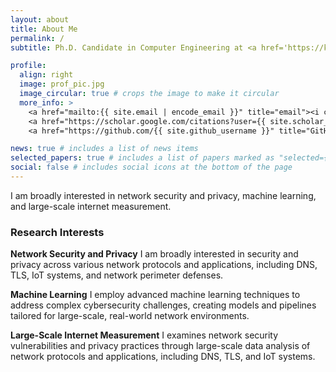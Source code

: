 ```yaml
---
layout: about
title: About Me
permalink: /
subtitle: Ph.D. Candidate in Computer Engineering at <a href='https://keyinfra.cs.virginia.edu'>University of virginia </a>, advised by <a href='https://engineering.virginia.edu/faculty/yixin-sun'> Prof. Yixin Sun </a>.

profile:
  align: right
  image: prof_pic.jpg
  image_circular: true # crops the image to make it circular
  more_info: >
    <a href="mailto:{{ site.email | encode_email }}" title="email"><i class="fa-solid fa-envelope"></i></a>
    <a href="https://scholar.google.com/citations?user={{ site.scholar_userid }}" title="Google Scholar"><i class="ai ai-google-scholar"></i></a>
    <a href="https://github.com/{{ site.github_username }}" title="GitHub"><i class="fa-brands fa-github"></i></a>

news: true # includes a list of news items
selected_papers: true # includes a list of papers marked as "selected={true}"
social: false # includes social icons at the bottom of the page
---
```


I am broadly interested in network security and privacy, machine learning, and large-scale internet measurement.

<h3>Research Interests</h3>

**Network Security and Privacy** I am broadly interested in security and privacy across various network protocols and applications, including DNS, TLS, IoT systems, and network perimeter defenses. 


**Machine Learning** I employ advanced machine learning techniques to address complex cybersecurity challenges, creating models and pipelines tailored for large-scale, real-world network environments.


**Large-Scale Internet Measurement** I examines network security vulnerabilities and privacy practices through large-scale data analysis of network protocols and applications, including DNS, TLS, and IoT systems.
